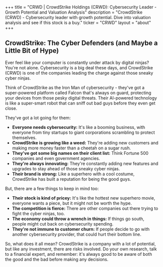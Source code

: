 +++
title = "CRWD |  CrowdStrike Holdings (CRWD): Cybersecurity Leader - Growth Potential and Valuation Analysis"
description = "CrowdStrike (CRWD) - Cybersecurity leader with growth potential.  Dive into valuation analysis and see if this stock is a buy."
ticker = "CRWD"
layout = "about"
+++

        


## CrowdStrike: The Cyber Defenders (and Maybe a Little Bit of Hype)

Ever feel like your computer is constantly under attack by digital ninjas? You're not alone. Cybersecurity is a big deal these days, and CrowdStrike (CRWD) is one of the companies leading the charge against those sneaky cyber ninjas. 

Think of CrowdStrike as the Iron Man of cybersecurity - they've got a super-powered platform called Falcon that's always on guard, protecting your devices from those pesky digital threats. Their AI-powered technology is like a super-smart robot that can sniff out bad guys before they even get close. 

They've got a lot going for them:

* **Everyone needs cybersecurity:** It's like a booming business, with everyone from tiny startups to giant corporations scrambling to protect themselves. 
* **CrowdStrike is growing like a weed:** They're adding new customers and making more money faster than a cheetah on a sugar rush.
* **They've got some big names on their client list:** Think Fortune 500 companies and even government agencies. 
* **They're always innovating:** They're constantly adding new features and upgrades to stay ahead of those sneaky cyber ninjas. 
* **Their brand is strong:** Like a superhero with a cool costume, CrowdStrike has built a reputation for being the good guys. 

But, there are a few things to keep in mind too:

* **Their stock is kind of pricey:** It's like the hottest new superhero movie, everyone wants a piece, but it might not be worth the hype. 
* **The competition is fierce:** There are other companies out there trying to fight the cyber ninjas, too. 
* **The economy could throw a wrench in things:** If things go south, people might cut back on cybersecurity spending. 
* **They're not immune to customer churn:** If people decide to go with another cybersecurity provider, that could hurt their bottom line. 

So, what does it all mean? CrowdStrike is a company with a lot of potential, but like any investment, there are risks involved. Do your own research, talk to a financial expert, and remember: it's always good to be aware of both the good and the bad before making any decisions. 

        